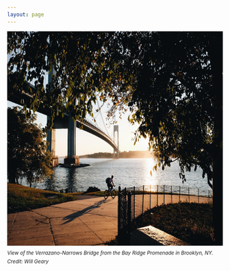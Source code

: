 ```yaml
---
layout: page
---
```


<img style="height: 500px; float: center; padding: 0px; background: #aaa; margin-left: 0px;"
    src="/assets/verrazano.jpg"
    title="VerrazanoBridge"
    alt="VerrazanoBridge"/>
<sub>*View of the Verrazano-Narrows Bridge from the Bay Ridge Promenade in Brooklyn, NY. Credit: Will Geary*</sub>
